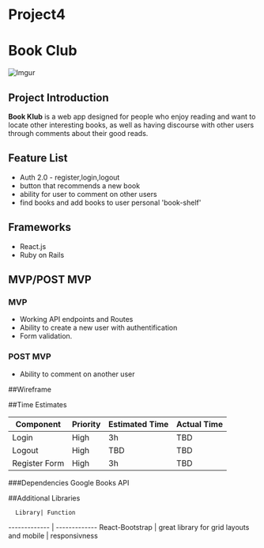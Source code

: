 # Project4

# Book Club

 ![Imgur](https://i.imgur.com/hnLv5NX.jpg)

## Project Introduction

**Book Klub** is a web app designed for people who enjoy reading and want to locate other interesting books, as well as having discourse with other users through comments about their good reads.



## Feature List
* Auth 2.0 - register,login,logout
* button that recommends a new book
* ability for user to comment on other users
* find books and add books to user personal 'book-shelf'



## Frameworks
* React.js
* Ruby on Rails



## MVP/POST MVP

### MVP
* Working API endpoints and Routes
* Ability to create a new user with authentification
* Form validation.

### POST MVP
* Ability to comment on another user

##Wireframe

##Time Estimates

Component		  | Priority		| Estimated Time| Actual Time|
------------- | ------------|-------------   |------------
Login			    | High			  |   	3h	            |TBD
Logout			   | High			|		    TBD	          |TBD
Register Form	 | High			|		   3h         |TBD

###Dependencies
Google Books API

##Additional Libraries


	  Library| Function		
------------- | ------------- 
React-Bootstrap	| great library for grid layouts and mobile 						    |  responsivness
		   


